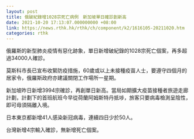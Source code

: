```yaml
---
layout: post
title: 俄破紀錄增1028宗死亡病例　新加坡單日確診創新高
date: 2021-10-20 17:13:07.000000000 +08:00
link: https://news.rthk.hk/rthk/ch/component/k2/1616105-20211020.htm
categories: rthk
---
```


俄羅斯的新型肺炎疫情有惡化跡象，單日新增破紀錄的1028宗死亡個案，再多超過34000人確診。

莫斯科市長已宣布收緊防疫措施，60歲或以上未接種疫苗人士，要遵守四個月的居家令，俄羅斯政府亦建議關閉工作場所一星期。

新加坡昨日新增3994宗確診，再創單日新高。當局如期擴大疫苗接種者旅遊走廊計劃，計劃下的首班航班今早從荷蘭阿姆斯特丹抵埗，旅客只要病毒檢測呈陰性，即可毋須隔離入境。

日本東京都新增41人感染新冠病毒，連續四日少於50人。

台灣新增4宗輸入確診，無新增死亡個案。
